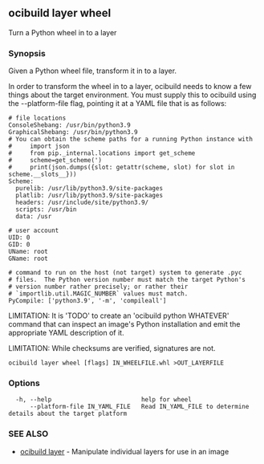 ## ocibuild layer wheel

Turn a Python wheel in to a layer

### Synopsis

Given a Python wheel file, transform it in to a layer.

In order to transform the wheel in to a layer, ocibuild needs to know a few things about the target environment.  You must supply this to ocibuild using the --platform-file flag, pointing it at a YAML file that is as follows:

    # file locations
    ConsoleShebang: /usr/bin/python3.9
    GraphicalShebang: /usr/bin/python3.9
    # You can obtain the scheme paths for a running Python instance with
    #     import json
    #     from pip._internal.locations import get_scheme
    #     scheme=get_scheme(')
    #     print(json.dumps({slot: getattr(scheme, slot) for slot in scheme.__slots__}))
    Scheme:
      purelib: /usr/lib/python3.9/site-packages
      platlib: /usr/lib/python3.9/site-packages
      headers: /usr/include/site/python3.9/
      scripts: /usr/bin
      data: /usr

    # user account
    UID: 0
    GID: 0
    UName: root
    GName: root

    # command to run on the host (not target) system to generate .pyc
    # files.  The Python version number must match the target Python's
    # version number rather precisely; or rather their
    # `importlib.util.MAGIC_NUMBER` values must match.
    PyCompile: ['python3.9', '-m', 'compileall']

LIMITATION: It is 'TODO' to create an 'ocibuild python WHATEVER' command that can inspect an image's Python installation and emit the appropriate YAML description of it.

LIMITATION: While checksums are verified, signatures are not.

```
ocibuild layer wheel [flags] IN_WHEELFILE.whl >OUT_LAYERFILE
```

### Options

```
  -h, --help                         help for wheel
      --platform-file IN_YAML_FILE   Read IN_YAML_FILE to determine details about the target platform
```

### SEE ALSO

* [ocibuild layer](ocibuild_layer.md)	 - Manipulate individual layers for use in an image

